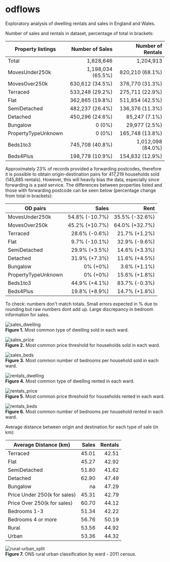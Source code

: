 # odflows

Exploratory analysis of dwelling rentals and sales in England and Wales.

Number of sales and rentals in dataset, percentage of total in brackets:

|Property listings  |Number of Sales    |Number of Rentals | 
|-------------------|------------------:|-----------------:| 
|Total              | 1,828,646         | 1,204,913        | 
|MovesUnder250k     | 1,198,034 (65.5%) |   820,210 (68.1%)|
|MovesOver250k      |   630,612 (34.5%) |   376,770 (31.3%)|
|Terraced           |   533,248 (29.2%) |   275,711 (22.9%)|
|Flat               |   362,865 (19.8%) |   511,854 (42.5%)|
|SemiDetached       |   482,237 (26.4%) |   136,376 (11.3%)|
|Detached           |   450,296 (24.6%) |    85,247 (7.1%) |
|Bungalow           |         0 (0%)    |    29,977 (2.5%) |
|PropertyTypeUnknown|         0 (0%)    |   165,748 (13.8%)|
|Beds1to3           |   745,708 (40.8%) | 1,012,098 (84.0%)|
|Beds4Plus          |   198,778 (10.9%) |   154,832 (12.9%)|

Approximately 23% of records provided a forwarding postcodes, therefore it is possible to obtain origin-destination pairs for 417,219 households sold (145,885 rentals). However, this will heavily bias the data, especially since forwarding is a paid service. The differences between properties listed and those with forwarding postcode can be seen below (percentage change from total in brackets):

| OD pairs          | Sales          | Rent           |
|-------------------|---------------:|---------------:|
|MovesUnder250k     | 54.8% (-10.7%) | 35.5% (-32.6%) | 
|MovesOver250k      | 45.2% (+10.7%) | 64.0% (+32.7%) | 
|Terraced           | 28.6% (-0.6%)  | 21.7% (+1.2%)  | 
|Flat               |  9.7% (-10.1%) | 32.9% (-9.6%)  | 
|SemiDetached       | 29.9% (+3.5%)  | 14.6% (+3.3%)  |
|Detached           | 31.9% (+7.3%)  | 11.6% (+4.5%)  |
|Bungalow           |    0% (+0%)    |  3.6% (+1.1%)  |
|PropertyTypeUnknown|    0% (+0%)    | 15.6% (+1.8%)  |
|Beds1to3           | 44.9% (+4.1%)  | 83.7% (-0.3%)  |
|Beds4Plus          | 19.8% (+8.9%)  | 14.7% (+1.8%)  |

To check: numbers don't match totals. Small errors expected in % due to rounding but raw numbers dont add up. Large discrepancy in bedroom information for sales.

![sales_dwelling](img/sales_category_dwelling.png)    
**Figure 1.** Most common type of dwelling sold in each ward.

![sales_price](img/sales_category_price.png)    
**Figure 2.** Most common price threshold for households sold in each ward.

![sales_beds](img/sales_category_beds.png)    
**Figure 3.** Most common number of bedrooms per household sold in each ward.

![rentals_dwelling](img/rentals_category_dwelling.png)    
**Figure 4.** Most common type of dwelling rented in each ward.

![rentals_price](img/rentals_category_price.png)    
**Figure 5.** Most common price threshold for households rented in each ward.

![rentals_beds](img/rentals_category_beds.png)    
**Figure 6.** Most common number of bedrooms per household rented in each ward.

Average distance between origin and destination for each type of sale (in km):

| Average Distance (km) | Sales | Rentals |
|-----------------------|------:|--------:|
|Terraced               | 45.01 |  42.51  |  
|Flat                   | 45.27 |  42.92  |
|SemiDetached           | 51.80 |  41.62  |
|Detached               | 62.90 |  47.49  |
|Bungalow               | na    |  47.29  |
|Price Under 250(k for sales) | 45.31 |  42.79  |
|Price Over 250(k for sales)  | 60.70 |  44.12  |
|Bedrooms 1-3           | 51.34 | 42.22   |
|Bedrooms 4 or more     | 56.76 | 50.19   |
|Rural                  | 53.56 | 44.92   |
|Urban                  | 53.36 | 44.32   |

![rural-urban_split](img/rural_urban_split.png)    
**Figure 7.** ONS rural urban classification by ward - 2011 census.
